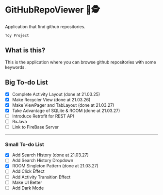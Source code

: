 # GitHubRepoViewer 📑🕵️
Application that find github repositories. ‍️ 

` Toy Project `

## What is this?
This is the application where you can browse github repositories with some keywords.

## Big To-do List 
- [X] Complete Activity Layout (done at 21.03.25)
- [X] Make Recycler View (done at 21.03.26)
- [X] Make ViewPager and TabLayout (done at 21.03.27)
- [X] Take Advantage of SQLite & ROOM (done at 21.03.27)
- [ ] Introduce Retrofit for REST API
- [ ] RxJava
- [ ] Link to FireBase Server

----------------
### Small To-do List 
- [X] Add Search History (done at 21.03.27)
- [ ] Add Search History Dropdown
- [X] ROOM Singleton Pattern (done at 21.03.27)
- [ ] Add Click Effect
- [ ] Add Activity Transition Effect
- [ ] Make UI Better
- [ ] Add Dark Mode
